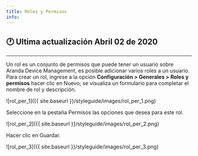 ```yaml
---
title: Roles y Permisos
info:
---
```

## 🕐 Ultima actualización Abril 02 de 2020
<hr>

Un rol es un conjunto de permisos que puede tener un usuario sobre Aranda Device Management, es posible adicionar varios roles a un usuario. Para crear un rol, ingrese a la opción **Configuración > Generales > Roles y permisos** hacer clic en Nuevo; se visualiza un formulario para completar el nombre de rol y descripción.

![rol_per_1]({{ site.baseurl }}/styleguide/images/rol_per_1.png)


Seleccione en la pestaña Permisos las opciones que desea para este rol.

![rol_per_2]({{ site.baseurl }}/styleguide/images/rol_per_2.png)


Hacer clic en Guardar.


![rol_per_3]({{ site.baseurl }}/styleguide/images/rol_per_3.png)
